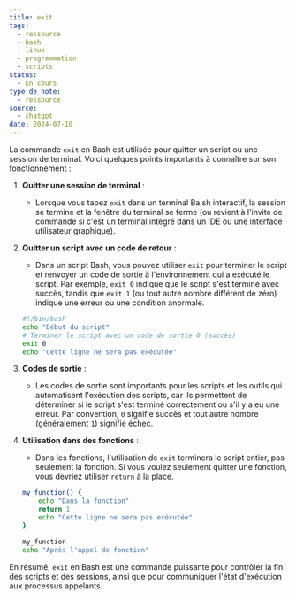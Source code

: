 ```yaml
---
title: exit
tags:
  - ressource
  - bash
  - linux
  - programmation
  - scripts
status:
  - En cours
type de note:
  - ressource
source:
  - chatgpt
date: 2024-07-10
---
```

La commande `exit` en Bash est utilisée pour quitter un script ou une session de terminal. Voici quelques points importants à connaître sur son fonctionnement :

1. **Quitter une session de terminal** :
   - Lorsque vous tapez `exit` dans un terminal Ba
sh interactif, la session se termine et la fenêtre du terminal se ferme (ou revient à l'invite de commande si c'est un terminal intégré dans un IDE ou une interface utilisateur graphique).

2. **Quitter un script avec un code de retour** :
   - Dans un script Bash, vous pouvez utiliser `exit` pour terminer le script et renvoyer un code de sortie à l'environnement qui a exécuté le script. Par exemple, `exit 0` indique que le script s'est terminé avec succès, tandis que `exit 1` (ou tout autre nombre différent de zéro) indique une erreur ou une condition anormale.
   ```bash
   #!/bin/bash
   echo "Début du script"
   # Terminer le script avec un code de sortie 0 (succès)
   exit 0
   echo "Cette ligne ne sera pas exécutée"
   ```

3. **Codes de sortie** :
   - Les codes de sortie sont importants pour les scripts et les outils qui automatisent l'exécution des scripts, car ils permettent de déterminer si le script s'est terminé correctement ou s'il y a eu une erreur. Par convention, `0` signifie succès et tout autre nombre (généralement `1`) signifie échec.

4. **Utilisation dans des fonctions** :
   - Dans les fonctions, l'utilisation de `exit` terminera le script entier, pas seulement la fonction. Si vous voulez seulement quitter une fonction, vous devriez utiliser `return` à la place.
   ```bash
   my_function() {
       echo "Dans la fonction"
       return 1
       echo "Cette ligne ne sera pas exécutée"
   }

   my_function
   echo "Après l'appel de fonction"
   ```

En résumé, `exit` en Bash est une commande puissante pour contrôler la fin des scripts et des sessions, ainsi que pour communiquer l'état d'exécution aux processus appelants.